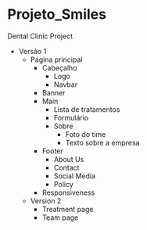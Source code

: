 # Projeto_Smiles
Dental Clinic Project
- Versão 1
	- Página principal 
		- Cabeçalho 
			- Logo
			- Navbar
		- Banner
		- Main
			- Lista de tratamentos 
			- Formulário
			- Sobre 
				- Foto do time
				- Texto sobre a empresa 
		- Footer 
			- About Us 
			- Contact
			- Social Media 
			- Policy 
		- Responsiveness
	- Version 2
		- Treatment page 
		- Team page